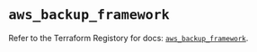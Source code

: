 # `aws_backup_framework`

Refer to the Terraform Registory for docs: [`aws_backup_framework`](https://registry.terraform.io/providers/hashicorp/aws/5.16.1/docs/resources/backup_framework).
